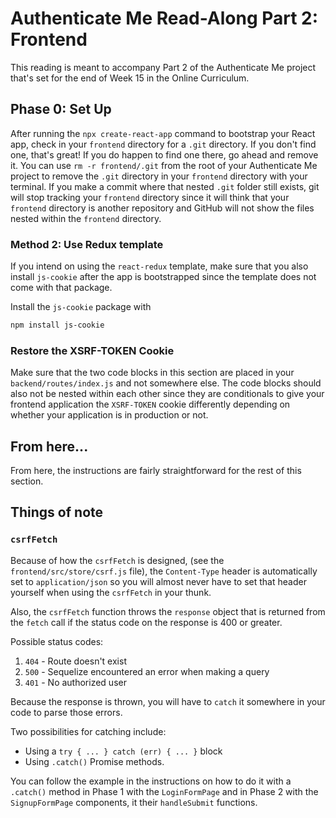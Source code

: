 # Authenticate Me Read-Along Part 2: Frontend

This reading is meant to accompany Part 2 of the Authenticate Me project that's
set for the end of Week 15 in the Online Curriculum.

## Phase 0: Set Up

After running the `npx create-react-app` command to bootstrap your React app,
check in your `frontend` directory for a `.git` directory. If you don't find
one, that's great! If you do happen to find one there, go ahead and remove it.
You can use `rm -r frontend/.git` from the root of your Authenticate Me project
to remove the `.git` directory in your `frontend` directory with your terminal.
If you make a commit where that nested `.git` folder still exists, git will stop
tracking your `frontend` directory since it will think that your `frontend`
directory is another repository and GitHub will not show the files nested
within the `frontend` directory.


### Method 2: Use Redux template

If you intend on using the `react-redux` template, make sure that you also
install `js-cookie` after the app is bootstrapped since the template does not
come with that package.

Install the `js-cookie` package with

```sh
npm install js-cookie
```

### Restore the XSRF-TOKEN Cookie

Make sure that the two code blocks in this section are placed in your
`backend/routes/index.js` and not somewhere else. The code blocks should also
not be nested within each other since they are conditionals to give your
frontend application the `XSRF-TOKEN` cookie differently depending on whether
your application is in production or not.

## From here...

From here, the instructions are fairly straightforward for the rest of this
section.

## Things of note

### `csrfFetch`

Because of how the `csrfFetch` is designed, (see the
`frontend/src/store/csrf.js` file), the `Content-Type` header is automatically
set to `application/json` so you will almost never have to set that header
yourself when using the `csrfFetch` in your thunk.

Also, the `csrfFetch` function throws the `response` object that is
returned from the `fetch` call if the status code on the response is 400 or
greater.

Possible status codes:

1. `404` - Route doesn't exist
2. `500` - Sequelize encountered an error when making a query
3. `401` - No authorized user

Because the response is thrown, you will have to `catch` it somewhere
in your code to parse those errors.

Two possibilities for catching include:

* Using a `try { ... } catch (err) { ... }` block
* Using `.catch()` Promise methods.

You can follow the example in the instructions on how to do it with a `.catch()`
method in Phase 1 with the `LoginFormPage` and in Phase 2 with the
`SignupFormPage` components, it their `handleSubmit` functions.
